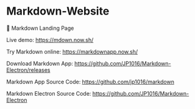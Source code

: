 # Markdown-Website

📝 Markdown Landing Page

Live demo: https://mdown.now.sh/

Try Markdown online: https://markdownapp.now.sh/

Download Markdown App: https://github.com/JP1016/Markdown-Electron/releases


Markdown App Source Code: https://github.com/jp1016/markdown

Markdown Electron Source Code: https://github.com/JP1016/Markdown-Electron

